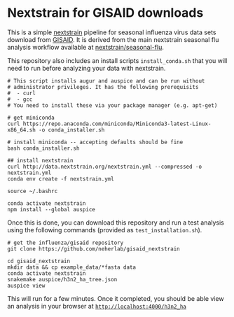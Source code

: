 # Nextstrain for GISAID downloads

This is a simple [nextstrain](https://nextstrain.org) pipeline for seasonal influenza virus data sets download from [GISAID](https://gisaid.org).
It is derived from the main nextstrain seasonal flu analysis workflow available at [nextstrain/seasonal-flu](https://github.com/nextstrain/seasonal-flu).

This repository also includes an install scripts `install_conda.sh` that you will need to run before analyzing your data with nextstrain.
```
# This script installs augur and auspice and can be run without
# administrator privileges. It has the following prerequisits
#  - curl
#  - gcc
# You need to install these via your package manager (e.g. apt-get)

# get miniconda
curl https://repo.anaconda.com/miniconda/Miniconda3-latest-Linux-x86_64.sh -o conda_installer.sh

# install miniconda -- accepting defaults should be fine
bash conda_installer.sh

## install nextstrain
curl http://data.nextstrain.org/nextstrain.yml --compressed -o nextstrain.yml
conda env create -f nextstrain.yml

source ~/.bashrc

conda activate nextstrain
npm install --global auspice
```
Once this is done, you can download this repository and run a test analysis using the following commands (provided as `test_installation.sh`).
```
# get the influenza/gisaid repository
git clone https://github.com/neherlab/gisaid_nextstrain

cd gisaid_nextstrain
mkdir data && cp example_data/*fasta data
conda activate nextstrain
snakemake auspice/h3n2_ha_tree.json
auspice view
```
This will run for a few minutes.
Once it completed, you should be able view an analysis in your browser at [`http://localhost:4000/h3n2_ha`](http://localhost:4000/h3n2_ha)

[Nextstrain]: https://nextstrain.org
[fauna]: https://github.com/nextstrain/fauna
[augur]: https://github.com/nextstrain/augur
[auspice]: https://github.com/nextstrain/auspice
[snakemake cli]: https://snakemake.readthedocs.io/en/stable/executable.html#all-options
[nextstrain-cli]: https://github.com/nextstrain/cli
[nextstrain-cli README]: https://github.com/nextstrain/cli/blob/master/README.md
